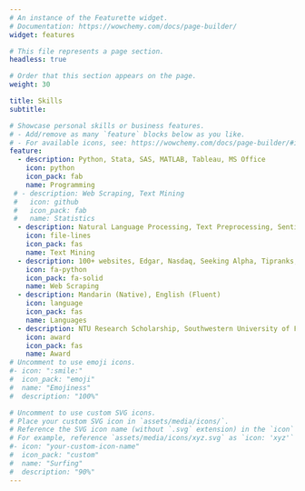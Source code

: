 ```yaml
---
# An instance of the Featurette widget.
# Documentation: https://wowchemy.com/docs/page-builder/
widget: features

# This file represents a page section.
headless: true

# Order that this section appears on the page.
weight: 30

title: Skills
subtitle:

# Showcase personal skills or business features.
# - Add/remove as many `feature` blocks below as you like.
# - For available icons, see: https://wowchemy.com/docs/page-builder/#icons
feature:
  - description: Python, Stata, SAS, MATLAB, Tableau, MS Office
    icon: python
    icon_pack: fab
    name: Programming
 # - description: Web Scraping, Text Mining
 #   icon: github
 #   icon_pack: fab
 #   name: Statistics
  - description: Natural Language Processing, Text Preprocessing, Sentiment Analysis
    icon: file-lines
    icon_pack: fas
    name: Text Mining
  - description: 100+ websites, Edgar, Nasdaq, Seeking Alpha, Tipranks, Yahoo Finance, Twitter, Morningstar
    icon: fa-python 
    icon_pack: fa-solid
    name: Web Scraping
  - description: Mandarin (Native), English (Fluent)
    icon: language
    icon_pack: fas
    name: Languages
  - description: NTU Research Scholarship, Southwestern University of Finance and Economics Academic Scholarship
    icon: award
    icon_pack: fas
    name: Award
# Uncomment to use emoji icons.
#- icon: ":smile:"
#  icon_pack: "emoji"
#  name: "Emojiness"
#  description: "100%"

# Uncomment to use custom SVG icons.
# Place your custom SVG icon in `assets/media/icons/`.
# Reference the SVG icon name (without `.svg` extension) in the `icon` field.
# For example, reference `assets/media/icons/xyz.svg` as `icon: 'xyz'`
#- icon: "your-custom-icon-name"
#  icon_pack: "custom"
#  name: "Surfing"
#  description: "90%"
---
```

